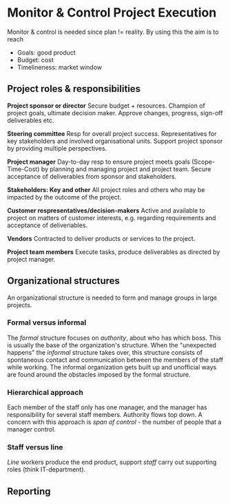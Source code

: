 # Monitor & Control Project Execution

Monitor & control is needed since plan != reality.
By using this the aim is to reach
* Goals: good product
* Budget: cost
* Timelineness: market window

## Project roles & responsibilities
**Project sponsor or director** Secure budget + resources.
Champion of project goals, ultimate decision maker. Approve
changes, progress, sign-off deliverables etc.

**Steering committee** Resp for overall project success.
Representatives for key stakeholders and involved organisational
units. Support project sponsor by providing multiple perspectives.

**Project manager** Day-to-day resp to ensure project meets goals
(Scope-Time-Cost) by planning and managing project and project
team. Secure acceptance of deliverables from sponsor and stakeholders.

**Stakeholders: Key and other** All project roles and others who
may be impacted by the outcome of the project.

**Customer respresentatives/decision-makers** Active and
available to project on matters of customer interests, e.g.
regarding requirements and acceptance of deliveriables.

**Vendors** Contracted to deliver products or services to the
 project.

**Project team members** Execute tasks, produce deliverables as
directed by project manager.

## Organizational structures
An organizational structure is needed to form and manage 
groups in large projects. 

### Formal versus informal
The *formal* structure focuses on *authority*, about who has which
boss. This is usually the base of the organization's structure.
When the "unexpected happens" the *informal* structure takes over,
this structure consists of spontaneous contact and communication
between the members of the staff while working.
The informal organization gets built up and unofficial ways are
found around the obstacles imposed by the formal structure.

### Hierarchical approach
Each member of the staff only has one manager, and the manager 
has responsibility for several staff members. Authority flows
top down. A concern with this approach is *span of control* - 
the number of people that a manager control.

### Staff versus line
*Line* workers produce the end product, support *staff* carry out
supporting roles (think IT-department).


## Reporting


